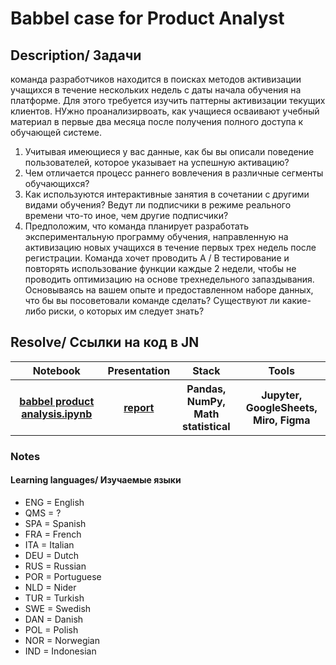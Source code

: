 <h1>Babbel case for Product Analyst</h1>

<h2>Description/ Задачи</h2>

<p>
  команда разработчиков находится в поисках методов активизации учащихся в течение нескольких недель с даты начала обучения на платформе. Для этого требуется изучить паттерны активизации текущих клиентов. НУжно проанализирвоать, как учащиеся осваивают учебный материал в первые два месяца после получения полного доступа к обучающей системе.
  <ol>
    <li>Учитывая имеющиеся у вас данные, как бы вы описали поведение пользователей, которое указывает на успешную активацию?</li>
    <li>Чем отличается процесс раннего вовлечения в различные сегменты обучающихся?</li>
    <li>Как используются интерактивные занятия в сочетании с другими видами обучения? Ведут ли подписчики в режиме реального времени что-то иное, чем другие подписчики? 
</li>
    <li>Предположим, что команда планирует разработать экспериментальную программу обучения, направленную на активизацию новых учащихся в течение первых трех недель после регистрации. Команда хочет проводить A / B тестирование и повторять использование функции каждые 2 недели, чтобы не проводить оптимизацию на основе трехнедельного запаздывания. Основываясь на вашем опыте и предоставленном наборе данных, что бы вы посоветовали команде сделать? Существуют ли какие-либо риски, о которых им следует знать?</li>
  </ol>
</p>

<h2>Resolve/ Ссылки на код в JN</h2>

<table>
  <tr>
    <th>Notebook</th>
    <th>Presentation</th>
    <th>Stack</th>
    <th>Tools</th>
  </tr>
  <tr>
    <th><a href='https://github.com/debaggi/DTCW-BZ-DA-ML-DS/blob/main/babbel%20product%20analysis.ipynb'>babbel product analysis.ipynb</a></th>
    <th><a href='https://github.com/debaggi/DTCW-BZ-DA-ML-DS/blob/main/babbel%20report.pdf'>report</a></th>
    <th>Pandas, NumPy,<br> Math statistical</th>
    <th>Jupyter, GoogleSheets,<br>Miro, Figma</th>
  </tr>
</table>



### Notes

#### Learning languages/ Изучаемые языки
- ENG = English
- QMS = ?
- SPA = Spanish
- FRA = French
- ITA = Italian
- DEU = Dutch
- RUS = Russian
- POR = Portuguese
- NLD = Nider
- TUR = Turkish
- SWE = Swedish
- DAN = Danish
- POL = Polish
- NOR = Norwegian
- IND = Indonesian
